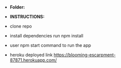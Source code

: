* **Folder:** 

* **INSTRUCTIONS:**
* clone repo 

* install dependencies run npm install

* user npm start command to run the app

*  heroku deployed link  https://blooming-escarpment-87871.herokuapp.com/

  